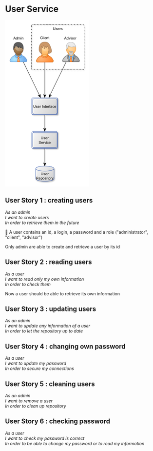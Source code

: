 # User Service

<img src="UserService.png"/>

## User Story 1 : creating users

*As an admin<br>*
*I want to create users<br>*
*In order to retrieve them in the future<br>*

:speech_balloon: A user contains an id, a login, a password and a role ("administrator", "client", "advisor")<br>

Only admin are able to create and retrieve a user by its id

## User Story 2 : reading users

*As a user<br>*
*I want to read only my own information<br>*
*In order to check them<br>*

Now a user should be able to retrieve its own information

## User Story 3 : updating users

*As an admin<br>*
*I want to update any information of a user<br>*
*In order to let the repository up to date<br>*

## User Story 4 : changing own password

*As a user<br>*
*I want to update my password<br>*
*In order to secure my connections<br>*

## User Story 5 : cleaning users

*As an admin<br>*
*I want to remove a user<br>*
*In order to clean up repository<br>*

## User Story 6 : checking password

*As a user<br>*
*I want to check my password is correct<br>*
*In order to be able to change my password or to read my information<br>*
